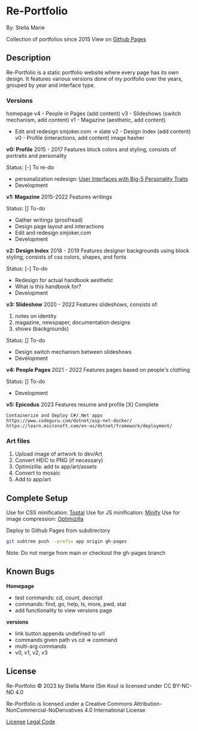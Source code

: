 # Re-Portfolio

By: Stella Marie

Collection of portfolios since 2015
View on [Github Pages](smkou.github.io/re-portfolio)

## Description

Re-Portfolio is a static portfolio website where every page has its own design. It features various versions done of my portfolio over the years, grouped by year and interface type.

### Versions

homepage
v4 - People in Pages (add content)
v3 - Slideshows (switch mechanism, add content)
v1 - Magazine (aesthetic, add content)
- Edit and redesign smjoker.com -> slate
v2 - Design Index (add content)
v0 - Profile (interactions, add content)
image hasher

**v0: Profile**
2015 - 2017
Features block colors and styling, consists of portraits and personality

Status:
[-] To re-do
- personalization redesign: [User Interfaces with Big-5 Personality Traits](https://www.kamranhughes.com/how-to-tailor-designs-using-the-big-5-personality-traits/)
- Development

**v1: Magazine**
2015-2022
Features writings

Status:
[] To-do
- Gather writings (proofread)
- Design page layout and interactions
- Edit and redesign smjoker.com
- Development

**v2: Design Index**
2018 - 2019
Features designer backgrounds using block styling, consists of css colors, shapes, and fonts

Status:
[-] To-do
- Redesign for actual handbook aesthetic
- What is this handbook for?
- Development

**v3: Slideshow**
2020 - 2022
Features slideshows, consists of: 
1. notes on identity
2. magazine, newspaper, documentation designs
3. shows (backgrounds)

Status: 
[] To-do
- Design switch mechanism between slideshows
- Development

**v4: People Pages**
2021 - 2022
Features pages based on people's clothing

Status:
[] To-do
- Development

**v5: Epicodus**
2023
Features resume and profile
[X] Complete

```
Containerize and Deploy C#/.Net apps
https://www.codeguru.com/dotnet/asp-net-docker/
https://learn.microsoft.com/en-us/dotnet/framework/deployment/
```

### Art files

1. Upload image of artwork to dev/Art
2. Convert HEIC to PNG (if necessary)
3. Optimizilla: add to app/art/assets
4. Convert to mosaic
5. Add to app/art

## Complete Setup

Use for CSS minification: [Toptal](https://www.toptal.com/developers/cssminifier)
Use for JS minification: [Minify](https://minify-js.com/)
Use for image compression: [Optimizilla](https://imagecompressor.com/)

Deploy to Github Pages from subdirectory
```bash
git subtree push --prefix app origin gh-pages
```
Note: Do not merge from main or checkout the gh-pages branch

## Known Bugs

**Homepage**
- test commands: cd, count, descript
- commands: find, go, help, ls, more, pwd, stat
- add functionality to view versions page

**versions**
- link button appends undefined to url
- commands given path vs cd => command
- multi-arg commands
- v0, v1, v2, v3

## License

Re-Portfolio © 2023 by Stella Marie (Sm Kou) is licensed under CC BY-NC-ND 4.0 

Re-Portfolio is licensed under a
Creative Commons Attribution-NonCommercial-NoDerivatives 4.0 International License

[License](https://creativecommons.org/licenses/by-nc-nd/4.0/)
[Legal Code](https://creativecommons.org/licenses/by-nc-nd/4.0/legalcode.en)